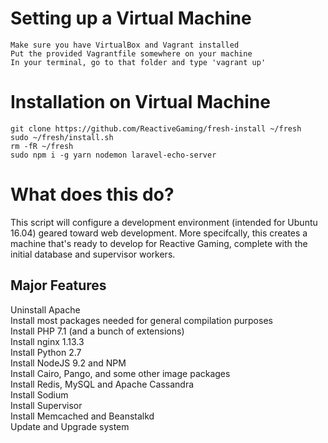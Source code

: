 # Setting up a Virtual Machine
```
Make sure you have VirtualBox and Vagrant installed
Put the provided Vagrantfile somewhere on your machine
In your terminal, go to that folder and type 'vagrant up'
```

# Installation on Virtual Machine
```
git clone https://github.com/ReactiveGaming/fresh-install ~/fresh
sudo ~/fresh/install.sh
rm -fR ~/fresh
sudo npm i -g yarn nodemon laravel-echo-server
```

# What does this do?
This script will configure a development environment (intended for Ubuntu 16.04) geared toward web development. More specifcally, this creates a machine that's ready to develop for Reactive Gaming, complete with the initial database and supervisor workers.

## Major Features
Uninstall Apache  
Install most packages needed for general compilation purposes  
Install PHP 7.1 (and a bunch of extensions)  
Install nginx 1.13.3  
Install Python 2.7  
Install NodeJS 9.2 and NPM  
Install Cairo, Pango, and some other image packages  
Install Redis, MySQL and Apache Cassandra  
Install Sodium  
Install Supervisor  
Install Memcached and Beanstalkd  
Update and Upgrade system
